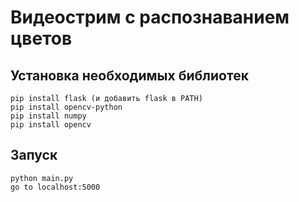 # Видеострим с распознаванием цветов

## Установка необходимых библиотек
    pip install flask (и добавить flask в PATH)
    pip install opencv-python
    pip install numpy
    pip install opencv
## Запуск 
    python main.py
    go to localhost:5000
   
